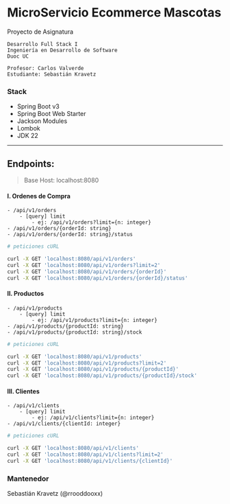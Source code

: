 # MicroServicio Ecommerce Mascotas

Proyecto de Asignatura

```
Desarrollo Full Stack I
Ingeniería en Desarrollo de Software
Duoc UC

Profesor: Carlos Valverde
Estudiante: Sebastián Kravetz

```

### Stack

- Spring Boot v3
- Spring Boot Web Starter
- Jackson Modules
- Lombok
- JDK 22

---

## Endpoints:

> Base Host: localhost:8080

#### I. Ordenes de Compra

    - /api/v1/orders
        - [query] limit
            - ej: /api/v1/orders?limit={n: integer}
    - /api/v1/orders/{orderId: string}
    - /api/v1/orders/{orderId: string}/status

   ```bash
# peticiones cURL

curl -X GET 'localhost:8080/api/v1/orders'
curl -X GET 'localhost:8080/api/v1/orders?limit=2'
curl -X GET 'localhost:8080/api/v1/orders/{orderId}'
curl -X GET 'localhost:8080/api/v1/orders/{orderId}/status'

```

#### II. Productos

    - /api/v1/products
        - [query] limit
            - ej: /api/v1/products?limit={n: integer}
    - /api/v1/products/{productId: string}
    - /api/v1/products/{productId: string}/stock

   ```bash
# peticiones cURL

curl -X GET 'localhost:8080/api/v1/products'
curl -X GET 'localhost:8080/api/v1/products?limit=2'
curl -X GET 'localhost:8080/api/v1/products/{productId}'
curl -X GET 'localhost:8080/api/v1/products/{productId}/stock'

```

#### III. Clientes

    - /api/v1/clients
        - [query] limit
            - ej: /api/v1/clients?limit={n: integer}
    - /api/v1/clients/{clientId: integer}

   ```bash
# peticiones cURL

curl -X GET 'localhost:8080/api/v1/clients'
curl -X GET 'localhost:8080/api/v1/clients?limit=2'
curl -X GET 'localhost:8080/api/v1/clients/{clientId}'

```

### Mantenedor

Sebastián Kravetz (@rrooddooxx)
